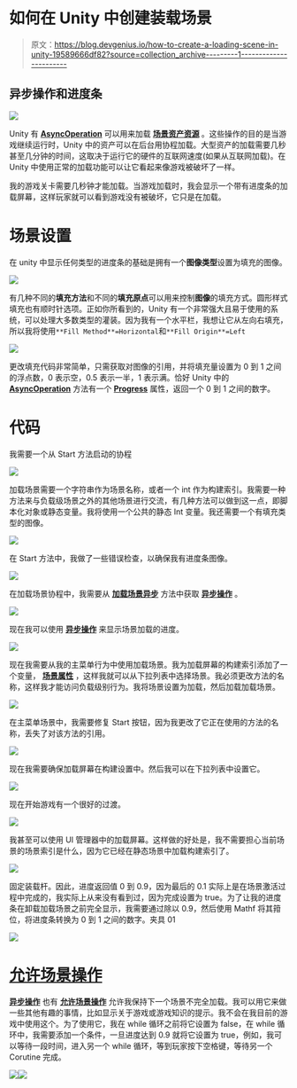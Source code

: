 # 如何在 Unity 中创建装载场景

> 原文：<https://blog.devgenius.io/how-to-create-a-loading-scene-in-unity-19589666df82?source=collection_archive---------1----------------------->

## 异步操作和进度条

![](img/d93615149d37d5f685eab307a291d8ab.png)

Unity 有 [**AsyncOperation**](https://docs.unity3d.com/2021.1/Documentation/ScriptReference/AsyncOperation.html) 可以用来加载 [**场景**](https://docs.unity3d.com/2021.1/Documentation/ScriptReference/SceneManagement.SceneManager.LoadSceneAsync.html)[**资产**](https://docs.unity3d.com/2021.1/Documentation/ScriptReference/AssetBundle.LoadAssetAsync.html)[**资源**](https://docs.unity3d.com/2021.1/Documentation/ScriptReference/Resources.LoadAsync.html) 。这些操作的目的是当游戏继续运行时，Unity 中的资产可以在后台用协程加载。大型资产的加载需要几秒甚至几分钟的时间，这取决于运行它的硬件的互联网速度(如果从互联网加载)。在 Unity 中使用正常的加载功能可以让它看起来像游戏被破坏了一样。

我的游戏关卡需要几秒钟才能加载。当游戏加载时，我会显示一个带有进度条的加载屏幕，这样玩家就可以看到游戏没有被破坏，它只是在加载。

# 场景设置

在 unity 中显示任何类型的进度条的基础是拥有一个**图像类型**设置为填充的图像。

![](img/db5f7f88ae87bdba4aa7862287a585f6.png)

有几种不同的**填充方法**和不同的**填充原点**可以用来控制**图像**的填充方式。圆形样式填充也有顺时针选项。正如你所看到的，Unity 有一个非常强大且易于使用的系统，可以处理大多数类型的灌装。因为我有一个水平栏，我想让它从左向右填充，所以我将使用`**Fill Method**=Horizontal`和`**Fill Origin**=Left`

![](img/e4f845149c48867e545e8335dfd2d620.png)

更改填充代码非常简单，只需获取对图像的引用，并将填充量设置为 0 到 1 之间的浮点数，0 表示空，0.5 表示一半，1 表示满。恰好 Unity 中的 [**AsyncOperation**](https://docs.unity3d.com/2021.1/Documentation/ScriptReference/AsyncOperation.html) 方法有一个 [**Progress**](https://docs.unity3d.com/2021.1/Documentation/ScriptReference/AsyncOperation-progress.html) 属性，返回一个 0 到 1 之间的数字。

# 代码

我需要一个从 Start 方法启动的协程

![](img/604ced9cf91eb0f487e02ee42081a31c.png)

加载场景需要一个字符串作为场景名称，或者一个 int 作为构建索引。我需要一种方法来与负载级场景之外的其他场景进行交流，有几种方法可以做到这一点，即脚本化对象或静态变量。我将使用一个公共的静态 Int 变量。我还需要一个有填充类型的图像。

![](img/6063e9c718acce359c7fad17f71e73f5.png)

在 Start 方法中，我做了一些错误检查，以确保我有进度条图像。

![](img/e34beff8e7e4e401b4909f2d3171a6ed.png)

在加载场景协程中，我需要从 [**加载场景异步**](https://docs.unity3d.com/2021.1/Documentation/ScriptReference/SceneManagement.SceneManager.LoadSceneAsync.html) 方法中获取 [**异步操作**](https://docs.unity3d.com/2021.1/Documentation/ScriptReference/AsyncOperation.html) 。

![](img/315fbd8657862874d2880e37f28ae882.png)

现在我可以使用 [**异步操作**](https://docs.unity3d.com/2021.1/Documentation/ScriptReference/AsyncOperation.html) 来显示场景加载的进度。

![](img/ec72183d99f14e64b8b8430abf4376c9.png)

现在我需要从我的主菜单行为中使用加载场景。我为加载屏幕的构建索引添加了一个变量， [**场景属性**](/making-the-inspector-look-better-175baf39ada0) ，这样我就可以从下拉列表中选择场景。我必须更改方法的名称，这样我才能访问负载级别行为。我将场景设置为加载，然后加载加载场景。

![](img/1a3625cb8efbd9e6e236cd772c3b1f7a.png)

在主菜单场景中，我需要修复 Start 按钮，因为我更改了它正在使用的方法的名称，丢失了对该方法的引用。

![](img/1537eceaf3222c959fb2cd67012a408c.png)

现在我需要确保加载屏幕在构建设置中。然后我可以在下拉列表中设置它。

![](img/b21cb49fd26c666962474e4ba0cfb0bb.png)

现在开始游戏有一个很好的过渡。

![](img/1c674e0fbcd335742cad7931e82c51e0.png)

我甚至可以使用 UI 管理器中的加载屏幕。这样做的好处是，我不需要担心当前场景的场景索引是什么，因为它已经在静态场景中加载构建索引了。

![](img/40c95bee882ffd0d882eb4e4e5523d77.png)

固定装载杆。因此，进度返回值 0 到 0.9，因为最后的 0.1 实际上是在场景激活过程中完成的，我实际上从来没有看到过，因为完成设置为 true。为了让我的进度条在卸载加载场景之前完全显示，我需要通过除以 0.9，然后使用 Mathf 将其箝位，将进度条转换为 0 到 1 之间的数字。夹具 01

![](img/271f4c90025e9da7a7e3488b22ad088e.png)

# [**允许场景操作**](https://docs.unity3d.com/2021.1/Documentation/ScriptReference/AsyncOperation-allowSceneActivation.html)

[**异步操作**](https://docs.unity3d.com/2021.1/Documentation/ScriptReference/AsyncOperation.html) 也有 [**允许场景操作**](https://docs.unity3d.com/2021.1/Documentation/ScriptReference/AsyncOperation-allowSceneActivation.html) 允许我保持下一个场景不完全加载。我可以用它来做一些其他有趣的事情，比如显示关于游戏或游戏知识的提示。我不会在我目前的游戏中使用这个。为了使用它，我在 while 循环之前将它设置为 false，在 while 循环中，我需要添加一个条件，一旦进度达到 0.9 就将它设置为 true，例如，我可以等待一段时间，进入另一个 while 循环，等到玩家按下空格键，等待另一个 Corutine 完成。

![](img/f296b8c5decfc98a4d35e96bbb160a2e.png)![](img/d6576ce4a8cf7577a46a126d27d07254.png)